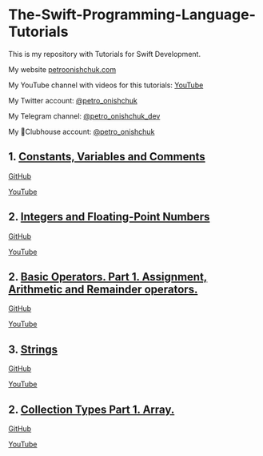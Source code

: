# The-Swift-Programming-Language-Tutorials


This is my repository with Tutorials for Swift Development.

My website [petroonishchuk.com](https://petroonishchuk.com)

My YouTube channel with videos for this tutorials: [YouTube](https://youtu.be/H9VbNznYxvo) 

My Twitter account: [@petro_onishchuk](https://mobile.twitter.com/petro_onishchuk)

My Telegram channel: [@petro_onishchuk_dev](https://t.me/petro_onishchuk_dev)

My 👋Clubhouse account: [@petro_onishchuk](https://www.joinclubhouse.com/@petro_onishchuk)


## 1. [Constants, Variables and Comments](https://github.com/PetroOnishchuk/The-Swift-Programming-Language-Tutorials/tree/master/ConstantsVariablesAndComments.playground)
[GitHub](https://github.com/PetroOnishchuk/The-Swift-Programming-Language-Tutorials/tree/master/ConstantsVariablesAndComments.playground)<br  />

 [YouTube](https://www.youtube.com/watch?v=H9VbNznYxvo&list=PL3pUvT0fmHNhqAhCChG0Ho3zqBzFtSHaA&index=2&t=0s)<br  />

## 2. [Integers and Floating-Point Numbers]( https://github.com/PetroOnishchuk/The-Swift-Programming-Language-Tutorials/tree/master/IntegersAndFloating-PointNumbers.playground)
[GitHub](https://github.com/PetroOnishchuk/The-Swift-Programming-Language-Tutorials/tree/master/IntegersAndFloating-PointNumbers.playground)<br  />

 [YouTube](https://youtu.be/N_J5_abOmGU)<br  />
 
 ## 2. [Basic Operators. Part 1. Assignment, Arithmetic and Remainder operators. ]( https://github.com/PetroOnishchuk/The-Swift-Programming-Language-Tutorials/tree/master/BasicOperatorsPart1.playground)
 [GitHub](https://github.com/PetroOnishchuk/The-Swift-Programming-Language-Tutorials/tree/master/BasicOperatorsPart1.playground)<br  />
 
  [YouTube](https://youtu.be/_zUNEo8gZMM)<br  />
  
  ## 3. [Strings](https://github.com/PetroOnishchuk/The-Swift-Programming-Language-Tutorials/tree/master/String.playground)
  [GitHub](https://github.com/PetroOnishchuk/The-Swift-Programming-Language-Tutorials/tree/master/String.playground)
  
  [YouTube](https://youtu.be/7RyKO95J6qs)

## 2. [Collection Types  Part 1. Array. ]( https://github.com/PetroOnishchuk/The-Swift-Programming-Language-Tutorials/tree/master/CollectionTypesPart1Array.playground)
[GitHub](https://github.com/PetroOnishchuk/The-Swift-Programming-Language-Tutorials/tree/master/CollectionTypesPart1Array.playground)<br  />

 [YouTube](https://youtu.be/sJrVvgiDKSI)<br  />
